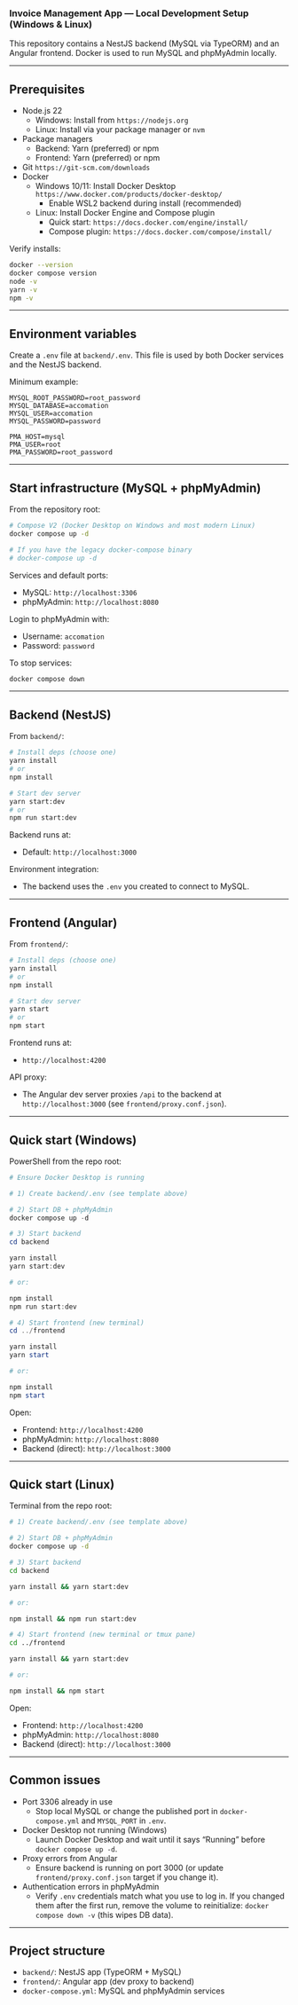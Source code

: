 ### Invoice Management App — Local Development Setup (Windows & Linux)

This repository contains a NestJS backend (MySQL via TypeORM) and an Angular frontend. Docker is used to run MySQL and phpMyAdmin locally.

---

## Prerequisites

- Node.js 22
  - Windows: Install from `https://nodejs.org`
  - Linux: Install via your package manager or `nvm`
- Package managers
  - Backend: Yarn (preferred) or npm
  - Frontend: Yarn (preferred) or npm
- Git `https://git-scm.com/downloads`
- Docker
  - Windows 10/11: Install Docker Desktop `https://www.docker.com/products/docker-desktop/`
    - Enable WSL2 backend during install (recommended)
  - Linux: Install Docker Engine and Compose plugin
    - Quick start: `https://docs.docker.com/engine/install/`
    - Compose plugin: `https://docs.docker.com/compose/install/`

Verify installs:

```bash
docker --version
docker compose version
node -v
yarn -v
npm -v
```

---

## Environment variables

Create a `.env` file at `backend/.env`. This file is used by both Docker services and the NestJS backend.

Minimum example:

```env
MYSQL_ROOT_PASSWORD=root_password
MYSQL_DATABASE=accomation
MYSQL_USER=accomation
MYSQL_PASSWORD=password

PMA_HOST=mysql
PMA_USER=root
PMA_PASSWORD=root_password
```

---

## Start infrastructure (MySQL + phpMyAdmin)

From the repository root:

```bash
# Compose V2 (Docker Desktop on Windows and most modern Linux)
docker compose up -d

# If you have the legacy docker-compose binary
# docker-compose up -d
```

Services and default ports:

- MySQL: `http://localhost:3306`
- phpMyAdmin: `http://localhost:8080`

Login to phpMyAdmin with:

- Username: `accomation`
- Password: `password`

To stop services:

```bash
docker compose down
```

---

## Backend (NestJS)

From `backend/`:

```bash
# Install deps (choose one)
yarn install
# or
npm install

# Start dev server
yarn start:dev
# or
npm run start:dev
```

Backend runs at:

- Default: `http://localhost:3000`

Environment integration:

- The backend uses the `.env` you created to connect to MySQL.

---

## Frontend (Angular)

From `frontend/`:

```bash
# Install deps (choose one)
yarn install
# or
npm install

# Start dev server
yarn start
# or
npm start
```

Frontend runs at:

- `http://localhost:4200`

API proxy:

- The Angular dev server proxies `/api` to the backend at `http://localhost:3000` (see `frontend/proxy.conf.json`).

---

## Quick start (Windows)

PowerShell from the repo root:

```powershell
# Ensure Docker Desktop is running

# 1) Create backend/.env (see template above)

# 2) Start DB + phpMyAdmin
docker compose up -d

# 3) Start backend
cd backend

yarn install
yarn start:dev

# or:

npm install
npm run start:dev

# 4) Start frontend (new terminal)
cd ../frontend

yarn install
yarn start

# or:

npm install
npm start

```

Open:

- Frontend: `http://localhost:4200`
- phpMyAdmin: `http://localhost:8080`
- Backend (direct): `http://localhost:3000`

---

## Quick start (Linux)

Terminal from the repo root:

```bash
# 1) Create backend/.env (see template above)

# 2) Start DB + phpMyAdmin
docker compose up -d

# 3) Start backend
cd backend

yarn install && yarn start:dev

# or:

npm install && npm run start:dev

# 4) Start frontend (new terminal or tmux pane)
cd ../frontend

yarn install && yarn start:dev

# or:

npm install && npm start


```

Open:

- Frontend: `http://localhost:4200`
- phpMyAdmin: `http://localhost:8080`
- Backend (direct): `http://localhost:3000`

---

## Common issues

- Port 3306 already in use
  - Stop local MySQL or change the published port in `docker-compose.yml` and `MYSQL_PORT` in `.env`.
- Docker Desktop not running (Windows)
  - Launch Docker Desktop and wait until it says “Running” before `docker compose up -d`.
- Proxy errors from Angular
  - Ensure backend is running on port 3000 (or update `frontend/proxy.conf.json` target if you change it).
- Authentication errors in phpMyAdmin
  - Verify `.env` credentials match what you use to log in. If you changed them after the first run, remove the volume to reinitialize: `docker compose down -v` (this wipes DB data).

---

## Project structure

- `backend/`: NestJS app (TypeORM + MySQL)
- `frontend/`: Angular app (dev proxy to backend)
- `docker-compose.yml`: MySQL and phpMyAdmin services
